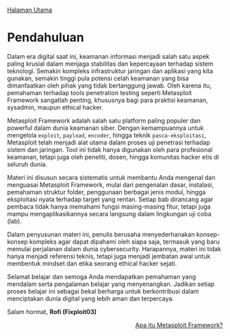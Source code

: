 <p align="left">
  <a href="https://github.com/fixploit03/Belajar-Metasploit-Framework">Halaman Utama</a>
</p>

# Pendahuluan

Dalam era digital saat ini, keamanan informasi menjadi salah satu aspek paling krusial dalam menjaga stabilitas dan kepercayaan terhadap sistem teknologi. Semakin kompleks infrastruktur jaringan dan aplikasi yang kita gunakan, semakin tinggi pula potensi celah keamanan yang bisa dimanfaatkan oleh pihak yang tidak bertanggung jawab. Oleh karena itu, pemahaman terhadap tools penetration testing seperti Metasploit Framework sangatlah penting, khususnya bagi para praktisi keamanan, sysadmin, maupun ethical hacker.

Metasploit Framework adalah salah satu platform paling populer dan powerful dalam dunia keamanan siber. Dengan kemampuannya untuk mengelola `exploit`, `payload`, `encoder`, hingga teknik `pasca-eksploitasi`, Metasploit telah menjadi alat utama dalam proses uji penetrasi terhadap sistem dan jaringan. Tool ini tidak hanya digunakan oleh para profesional keamanan, tetapi juga oleh peneliti, dosen, hingga komunitas hacker etis di seluruh dunia.

Materi ini disusun secara sistematis untuk membantu Anda mengenal dan menguasai Metasploit Framework, mulai dari pengenalan dasar, instalasi, pemahaman struktur folder, penggunaan berbagai jenis modul, hingga eksploitasi nyata terhadap target yang rentan. Setiap bab dirancang agar pembaca tidak hanya memahami fungsi masing-masing fitur, tetapi juga mampu mengaplikasikannya secara langsung dalam lingkungan uji coba (lab).

Dalam penyusunan materi ini, penulis berusaha menyederhanakan konsep-konsep kompleks agar dapat dipahami oleh siapa saja, termasuk yang baru memulai perjalanan dalam dunia cybersecurity. Harapannya, materi ini tidak hanya menjadi referensi teknis, tetapi juga menjadi jembatan awal untuk membentuk mindset dan etika seorang ethical hacker sejati.

Selamat belajar dan semoga Anda mendapatkan pemahaman yang mendalam serta pengalaman belajar yang menyenangkan. Jadikan setiap proses belajar ini sebagai bekal berharga untuk berkontribusi dalam menciptakan dunia digital yang lebih aman dan terpercaya.

Salam hormat, **Rofi (Fixploit03)**

<p align="right">
  <a href="https://github.com/fixploit03/Belajar-Metasploit-Framework/blob/main/resource/Apa%20itu%20Metasploit%20Framework%3F.md">Apa itu Metasploit Framework?</a>
</p>

